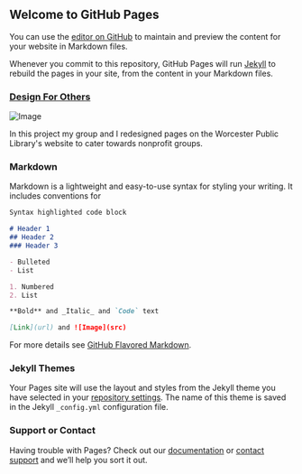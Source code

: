 ## Welcome to GitHub Pages

You can use the [editor on GitHub](https://github.com/norman-delorey/HCI-Portfolio/edit/master/index.md) to maintain and preview the content for your website in Markdown files.

Whenever you commit to this repository, GitHub Pages will run [Jekyll](https://jekyllrb.com/) to rebuild the pages in your site, from the content in your Markdown files.

### [Design For Others](https://medium.com/@mariana0pachon/design-for-others-the-worcester-public-library-for-nonprofit-groups-4341abbbba4c)
![Image](https://cdn-images-1.medium.com/max/1200/1*yKMzXpYnRiKf1n7XSHVisQ.png)

In this project my group and I redesigned pages on the Worcester Public Library's website to cater towards nonprofit groups.

### Markdown

Markdown is a lightweight and easy-to-use syntax for styling your writing. It includes conventions for

```markdown
Syntax highlighted code block

# Header 1
## Header 2
### Header 3

- Bulleted
- List

1. Numbered
2. List

**Bold** and _Italic_ and `Code` text

[Link](url) and ![Image](src)
```

For more details see [GitHub Flavored Markdown](https://guides.github.com/features/mastering-markdown/).

### Jekyll Themes

Your Pages site will use the layout and styles from the Jekyll theme you have selected in your [repository settings](https://github.com/norman-delorey/HCI-Portfolio/settings). The name of this theme is saved in the Jekyll `_config.yml` configuration file.

### Support or Contact

Having trouble with Pages? Check out our [documentation](https://help.github.com/categories/github-pages-basics/) or [contact support](https://github.com/contact) and we’ll help you sort it out.
